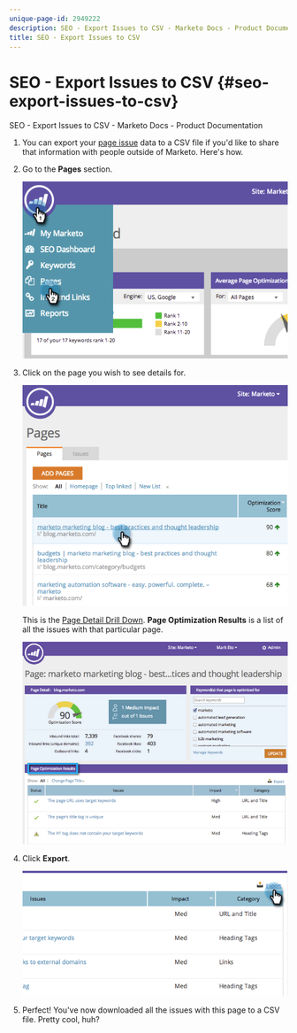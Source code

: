 ```yaml
---
unique-page-id: 2949222
description: SEO - Export Issues to CSV - Marketo Docs - Product Documentation
title: SEO - Export Issues to CSV
---
```


# SEO - Export Issues to CSV {#seo-export-issues-to-csv}

SEO - Export Issues to CSV - Marketo Docs - Product Documentation

1. You can export your [page issue](seo-understanding-pages.md) data to a CSV file if you'd like to share that information with people outside of Marketo. Here's how. 
1. Go to the **Pages** section.

   ![](assets/image2014-9-18-13-3a16-3a5.png)

1. Click on the page you wish to see details for. 

   ![](assets/image2014-9-18-13-3a16-3a8.png)

   This is the [Page Detail Drill Down](seo-using-the-page-detail-drill-down.md). **Page Optimization Results** is a list of all the issues with that particular page.

   ![](assets/image2014-9-18-13-3a16-3a12.png)

1. Click **Export**.

   ![](assets/image2014-9-18-13-3a16-3a39.png)

1. Perfect! You've now downloaded all the issues with this page to a CSV file. Pretty cool, huh?&nbsp;


